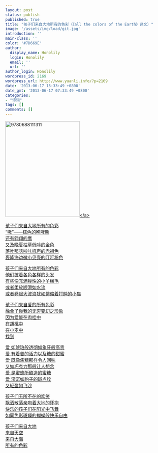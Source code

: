```yaml
---
layout: post
status: publish
published: true
title: "孩子们来自大地所有的色彩（《all the colors of the Earth》译文）"
image: '/assets/img/load/git.jpg'
introduction: ''
main-class: ''
color: '#7D669E'
author:
  display_name: Honolily
  login: Honolily
  email: ''
  url: ''
author_login: Honolily
wordpress_id: 2169
wordpress_url: http://www.yuanli.info/?p=2169
date: '2013-06-17 15:33:49 +0800'
date_gmt: '2013-06-17 07:33:49 +0800'
categories:
- "诗词"
tags: []
comments: []
---
```

<p><a href="http:&#47;&#47;www.yuanli.info&#47;archives&#47;2169.html&#47;attachment&#47;9780688111311" rel="attachment wp-att-2171"><img src="http:&#47;&#47;www.yuanli.info&#47;wp-content&#47;uploads&#47;2013&#47;06&#47;9780688111311-234x300.jpg" alt="9780688111311" width="234" height="300" class="aligncenter size-medium wp-image-2171" &#47;><&#47;a></p>
<p>孩子们来自大地所有的色彩<br />
&ldquo;嗷&rdquo;&mdash;&mdash;棕色的咆哮熊<br />
还有翱翔的鹰<br />
又及晚夏枯草低吟的金色<br />
落叶那喀啦咔叽声的赤褐色<br />
轰隆海边微小贝壳的叮叮粉色</p>
<p>孩子们来自大地所有的色彩<br />
他们披着各色各样的头发<br />
有些像充满弹性的小羊糕毛<br />
或者柔软顺滑如水流<br />
或者卷起大波浪犹如蜷缩着打盹的小猫</p>
<p>孩子们来自爱的所有色彩<br />
融合了你我的无穷变幻之形象<br />
因为爱能在肉桂中<br />
在胡桃中<br />
在小麦中<br />
找到</p>
<p>爱  如琥珀般透彻如象牙般高贵<br />
爱  有着姜的活力以及糖的甜蜜<br />
爱  既像焦糖那样令人回味<br />
又如巧克力那般让人想念<br />
爱  是蜜蜂所酿造的蜜糖<br />
爱  深沉如豹子的斑点纹<br />
又轻盈如飞沙</p>
<p>孩子们无所不在的欢笑<br />
飘洒散落亲吻着大地的怀抱<br />
快乐的孩子们在阳光中飞舞<br />
如同色彩斑斓的蝴蝶般快乐自由</p>
<p>孩子们来自大地<br />
来自天空<br />
来自大海<br />
所有的色彩</p>
